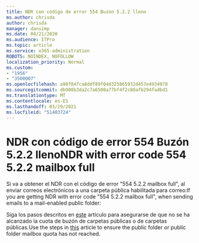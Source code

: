 ```yaml
---
title: NDR con código de error 554 Buzón 5.2.2 lleno
ms.author: chrisda
author: chrisda
manager: dansimp
ms.date: 04/21/2020
ms.audience: ITPro
ms.topic: article
ms.service: o365-administration
ROBOTS: NOINDEX, NOFOLLOW
localization_priority: Normal
ms.custom:
- "1956"
- "3500007"
ms.openlocfilehash: a98f84fca8ddf89f04d325865932d457e4934978
ms.sourcegitcommit: db908b3da2c7a6508a77bf4f2c80afb294fadbd1
ms.translationtype: MT
ms.contentlocale: es-ES
ms.lasthandoff: 03/29/2021
ms.locfileid: "51403724"
---
```

# <a name="ndr-with-error-code-554-522-mailbox-full"></a><span data-ttu-id="fa7a2-102">NDR con código de error 554 Buzón 5.2.2 lleno</span><span class="sxs-lookup"><span data-stu-id="fa7a2-102">NDR with error code 554 5.2.2 mailbox full</span></span>

<span data-ttu-id="fa7a2-103">Si va a obtener el NDR con el código de error "554 5.2.2 mailbox full", al enviar correos electrónicos a una carpeta pública habilitada para correo:</span><span class="sxs-lookup"><span data-stu-id="fa7a2-103">If you are getting NDR with error code "554 5.2.2 mailbox full", when sending emails to a mail-enabled public folder:</span></span>  

<span data-ttu-id="fa7a2-104">Siga los pasos descritos en [este](https://aka.ms/554522) artículo para asegurarse de que no se ha alcanzado la cuota de buzón de carpetas públicas o de carpetas públicas.</span><span class="sxs-lookup"><span data-stu-id="fa7a2-104">Use the steps in [this](https://aka.ms/554522) article to ensure the public folder or public folder mailbox quota has not reached.</span></span>
